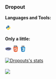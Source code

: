 ### Dropout

**Languages and Tools:**

<code><img height="20" src="https://raw.githubusercontent.com/github/explore/80688e429a7d4ef2fca1e82350fe8e3517d3494d/topics/python/python.png"></code>

**Only a little:**

<code><img height="20" src="https://raw.githubusercontent.com/github/explore/80688e429a7d4ef2fca1e82350fe8e3517d3494d/topics/php/php.png"></code>
<code><img height="20" src="https://raw.githubusercontent.com/github/explore/80688e429a7d4ef2fca1e82350fe8e3517d3494d/topics/html/html.png"></code>
<code><img height="20" src="https://raw.githubusercontent.com/github/explore/80688e429a7d4ef2fca1e82350fe8e3517d3494d/topics/css/css.png"></code>

<a href="https://github.com/Dropout1337">
  <img align="center" src="https://github-readme-stats.vercel.app/api?username=Dropout1337&show_icons=true&include_all_commits=true&show_icons=true&title_color=fff&icon_color=79ff97&text_color=9f9f9f&bg_color=151515" alt="Dropouts's stats" />
</a>
<br><br>
<a href="https://github.com/Dropout1337?tab=repositories">
  <img align="center" src="https://github-readme-stats.vercel.app/api/top-langs/?username=Dropout1337&layout=compact&show_icons=true&title_color=fff&icon_color=79ff97&text_color=9f9f9f&bg_color=151515" />
</a>
<br>
<br>
